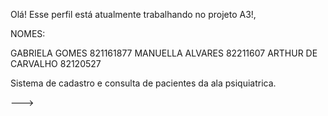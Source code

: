 Olá! Esse perfil está atualmente trabalhando no projeto A3!,

NOMES:

GABRIELA GOMES  821161877
MANUELLA ALVARES 82211607
ARTHUR DE CARVALHO 82120527

Sistema de cadastro e consulta de pacientes da ala psiquiatrica.


--->
